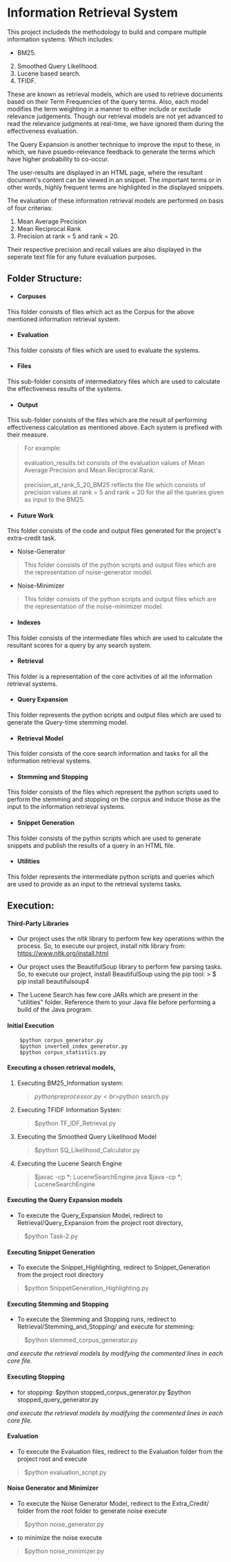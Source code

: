 # Information Retrieval System
This project includeds the methodology to build and compare multiple information systems. Which includes:
  * BM25.
  2. Smoothed Query Likelihood.
  3. Lucene based search.
  4. TFIDF.

These are known as retrieval models, which are used to retrieve documents based on their Term Frequencies of the query terms.
Also, each model modifies the term weighting in a manner to either include or exclude relevance judgements. Though our retrieval
models are not yet advanced to read the relevance judgments at real-time, we have ignored them during the effectiveness evaluation.

The Query Expansion is another technique to improve the input to these, in which, we have psuedo-relevance feedback to generate the
terms which have higher probability to co-occur.

The user-results are displayed in an HTML page, where the resultant document's content can be viewed in an snippet. The important terms
or in other words, highly frequent terms are highlighted in the displayed snippets.

The evaluation of these information retrieval models are performed on basis of four criterias:
  1. Mean Average Precision
  2. Mean Reciprocal Rank
  3. Precision at rank = 5 and rank = 20.

Their respective precision and recall values are also displayed in the seperate text file for any future evaluation purposes.

## Folder Structure:
* #### Corpuses			
This folder consists of files which act as the      Corpus        for the above mentioned information retrieval system.
* #### Evaluation
This folder consists of files which are used to evaluate the systems.

* #### Files
This sub-folder consists of intermediatory files which are used to calculate the effectiveness results of the systems.
* #### Output
This sub-folder consists of the files which are the result of performing effectiveness calculation as mentioned above. Each system is prefixed with their measure.
>For example:
  <br><br>evaluation_results.txt 			consists of the evaluation values of Mean Average Precision and Mean Reciprocal Rank.
	<br><br>precision_at_rank_5_20_BM25		reflects the file which consists of precision values at rank = 5 and rank = 20 for the all the queries given as input to the BM25.

* #### Future Work
This folder consists of the code and output files generated for the project's extra-credit task.
  * Noise-Generator
  >This folder consists of the python scripts and output files which are the representation of noise-generator model.

  * Noise-Minimizer
  >This folder consists of the python scripts and output files which are the representation of the noise-minimizer model.

* #### Indexes
This folder consists of the intermediate files which are used to calculate the resultant scores for a query by any search system.

* #### Retrieval
This folder is a representation of the core activities of all the information retrieval systems.

* #### Query Expansion
This folder represents the python scripts and output files which are used to generate the Query-time stemming model.

* #### Retrieval Model
This folder consists of the core search information and tasks for all the information retrieval systems.

* #### Stemming and Stopping
This folder consists of the files which represent the python scripts used to perform the stemming and stopping on the corpus and induce those as the input to the information retrieval systems.

* #### Snippet Generation
This folder consists of the pythin scripts which are used to generate snippets and publish the results of a query in an HTML file.

* #### Utilities
This folder represents the intermediate python scripts and queries which are used to provide as an input to the retrieval systems
tasks.

## Execution:
#### Third-Party Libraries
* Our project uses the <i>nltk</i> library to perform few key operations within the process. So, to execute our project, install nltk library from: https://www.nltk.org/install.html

* Our project uses the BeautifulSoup library to perform few parsing tasks. So, to execute our project, install BeautifulSoup using the pip tool:
			> $ pip install beautifulsoup4

* The Lucene Search has few core JARs which are present in the "utilities" folder. Reference them to your Java file before performing a build of the Java program.

#### Initial Execution
		$python corpus_generator.py
		$python inverted_index_generator.py
		$python corpus_statistics.py

#### Executing a chosen retrieval models,
  1. Executing BM25_Information system:
		>$python preprocessor.py
		<br>$python search.py

  2. Executing TFIDF Information Systen:
		> $python TF_IDF_Retrieval.py

  3. Executing the Smoothed Query Likelihood Model
		>$python SQ_Likelihood_Calculator.py

  4. Executing the Lucene Search Engine
		>$javac -cp *; LuceneSearchEngine.java
    $java -cp *; LuceneSearchEngine

#### Executing the Query Expansion models
* To execute the Query_Expansion Model, redirect to Retrieval/Query_Expansion from the project root directory,
> $python Task-2.py

#### Executing Snippet Generation
* To execute the Snippet_Highlighting, redirect to Snippet_Generation from the project root directory
> $python SnippetGeneration_Highlighting.py

#### Executing Stemming and Stopping
* To execute the Stemming and Stopping runs, redirect to Retrieval/Stemming_and_Stopping/ and execute for stemming:
> $python stemmed_corpus_generator.py

<i>and execute the retrieval models by modifying the commented lines
in each core file.</i>

#### Executing Stopping
* for stopping:
			$python stopped_corpus_generator.py
			$python stopped_query_generator.py

<i>and execute the retrieval models by modifying the commented lines in each core file.</i>

#### Evaluation
* To execute the Evaluation files, redirect to the Evaluation folder from the project root and execute
> $python evaluation_script.py

#### Noise Generator and Minimizer
* To execute the Noise Generator Model, redirect to the Extra_Credit/ folder from the root folder to generate noise execute
> $python noise_generator.py

* to minimize the noise execute
> $python noise_minimizer.py
